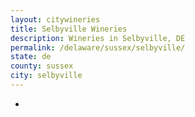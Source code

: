 ```yaml
---
layout: citywineries
title: Selbyville Wineries
description: Wineries in Selbyville, DE
permalink: /delaware/sussex/selbyville/
state: de
county: sussex
city: selbyville
---
```

-
